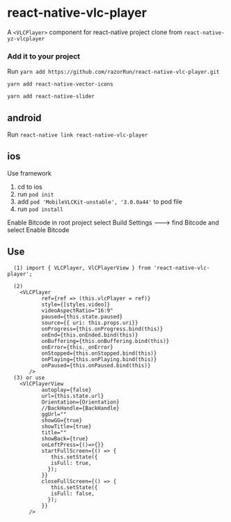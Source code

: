 # react-native-vlc-player

A `<VLCPlayer>` component for react-native
project clone from `react-native-yz-vlcplayer`

### Add it to your project

Run
`yarn add https://github.com/razorRun/react-native-vlc-player.git`

`yarn add react-native-vector-icons`

`yarn add react-native-slider`

## android

Run `react-native link react-native-vlc-player`

## ios

Use framework

1. cd to ios
2. run `pod init`
3. add `pod 'MobileVLCKit-unstable', '3.0.0a44'` to pod file
4. run `pod install`

Enable Bitcode
in root project select Build Settings ---> find Bitcode and select Enable Bitcode

## Use

```
  (1) import { VLCPlayer, VlCPlayerView } from 'react-native-vlc-player';

  (2)
    <VLCPlayer
           ref={ref => (this.vlcPlayer = ref)}
           style={[styles.video]}
           videoAspectRatio="16:9"
           paused={this.state.paused}
           source={{ uri: this.props.uri}}
           onProgress={this.onProgress.bind(this)}
           onEnd={this.onEnded.bind(this)}
           onBuffering={this.onBuffering.bind(this)}
           onError={this._onError}
           onStopped={this.onStopped.bind(this)}
           onPlaying={this.onPlaying.bind(this)}
           onPaused={this.onPaused.bind(this)}
       />
  (3) or use
    <VlCPlayerView
           autoplay={false}
           url={this.state.url}
           Orientation={Orientation}
           //BackHandle={BackHandle}
           ggUrl=""
           showGG={true}
           showTitle={true}
           title=""
           showBack={true}
           onLeftPress={()=>{}}
           startFullScreen={() => {
              this.setState({
              isFull: true,
             });
           }}
           closeFullScreen={() => {
              this.setState({
              isFull: false,
             });
           }}
       />
```
